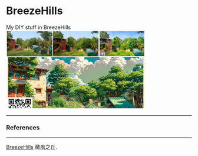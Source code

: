 # BreezeHills
My DIY stuff in BreezeHills 
<br>
<img src="pic/BreezeHills0328_2025.png" width=75%> <br>

---
### References
---
[BreezeHills](https://github.com/jmysu/BreezeHills/blob/main/pic/GMAP_%E5%BE%AE%E9%A2%A8%E4%B9%8B%E4%B8%98.jpg) 微風之丘. <br>
 
